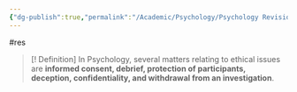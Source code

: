 ```yaml
---
{"dg-publish":true,"permalink":"/Academic/Psychology/Psychology Revision/Topics/Ethical consideration/"}
---
```


#res 
>[! Definition] 
In Psychology, several matters relating to ethical issues are **informed consent, debrief, protection of participants, deception, confidentiality, and withdrawal from an investigation**.
